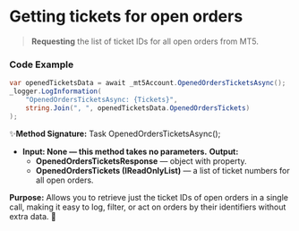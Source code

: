 # Getting tickets for open orders

> **Requesting** the list of ticket IDs for all open orders from MT5.

### Code Example

```csharp
var openedTicketsData = await _mt5Account.OpenedOrdersTicketsAsync();
_logger.LogInformation(
    "OpenedOrdersTicketsAsync: {Tickets}",
    string.Join(", ", openedTicketsData.OpenedOrdersTickets)
);
```
✨**Method Signature:** Task<OpenedOrdersTicketsResponse> OpenedOrdersTicketsAsync();

* **Input: None — this method takes no parameters.**
**Output:** 
    * **OpenedOrdersTicketsResponse** — object with property.
    *  **OpenedOrdersTickets (IReadOnlyList<long>)** — a list of ticket numbers for all open orders.

**Purpose:**
Allows you to retrieve just the ticket IDs of open orders in a single call, making it easy to log, filter, or act on orders by their identifiers without extra data. 🚀



